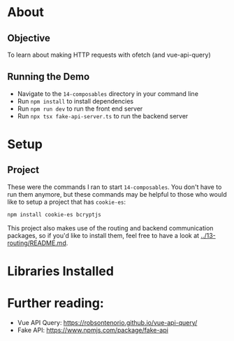 # About
## Objective
To learn about making HTTP requests with ofetch (and vue-api-query)

## Running the Demo
- Navigate to the `14-composables` directory in your command line
- Run `npm install` to install dependencies
- Run `npm run dev` to run the front end server
- Run `npx tsx fake-api-server.ts` to run the backend server

# Setup
## Project
These were the commands I ran to start `14-composables`. You don't have to run them anymore, but these commands may be helpful to those who would like to setup a project that has `cookie-es`:

```bash
npm install cookie-es bcryptjs
```

This project also makes use of the routing and backend communication packages, so if you'd like to install them, feel free to have a look at [../13-routing/README.md](./../13-routing/README.md).

# Libraries Installed

# Further reading:
- Vue API Query: https://robsontenorio.github.io/vue-api-query/
- Fake API: https://www.npmjs.com/package/fake-api
